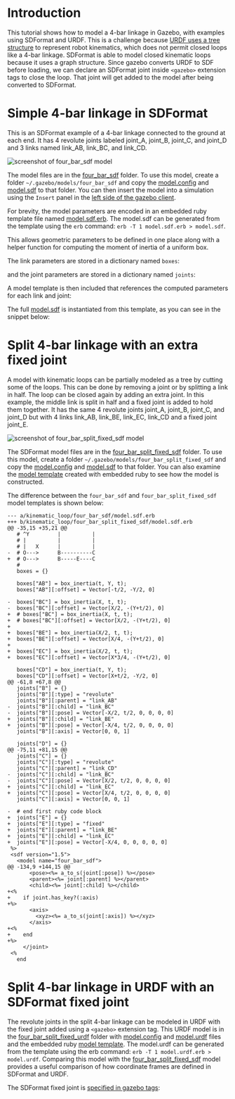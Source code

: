 # Introduction
This tutorial shows how to model a 4-bar linkage in Gazebo,
with examples using SDFormat and URDF.
This is a challenge because
[URDF uses a tree structure](http://wiki.ros.org/urdf/Tutorials/Create%20your%20own%20urdf%20file)
to represent robot kinematics,
which does not permit closed loops like a 4-bar linkage.
SDFormat is able to model closed kinematic loops
because it uses a graph structure.
Since gazebo converts URDF to SDF before loading,
we can declare an SDFormat joint inside `<gazebo>`
extension tags to close the loop.
That joint will get added to the model after being converted to SDFormat.


# Simple 4-bar linkage in SDFormat

This is an SDFormat example of a 4-bar linkage connected to the ground at each end.
It has 4 revolute joints labeled joint\_A, joint\_B, joint\_C, and joint\_D
and 3 links named link\_AB, link\_BC, and link\_CD.

![screenshot of four\_bar_sdf model](https://github.com/osrf/gazebo_tutorials/raw/master/kinematic_loop/four_bar.png)

The model files are in the [four\_bar_sdf](https://github.com/osrf/gazebo_tutorials/blob/master/kinematic_loop/four_bar_sdf)
folder.
To use this model, create a folder `~/.gazebo/models/four_bar_sdf` and copy the
[model.config](https://github.com/osrf/gazebo_tutorials/raw/master/kinematic_loop/four_bar_sdf/model.config)
and
[model.sdf](https://github.com/osrf/gazebo_tutorials/raw/master/kinematic_loop/four_bar_sdf/model.sdf)
to that folder.
You can then insert the model into a simulation using the `Insert` panel
in the [left side of the gazebo client](/tutorials?cat=guided_b&tut=guided_b2).

For brevity, the model parameters are encoded in an embedded ruby template file named
[model.sdf.erb](https://github.com/osrf/gazebo_tutorials/raw/master/kinematic_loop/four_bar_sdf/model.sdf.erb).
The model.sdf can be generated from the template using the `erb` command: `erb -T 1 model.sdf.erb > model.sdf`.

This allows geometric parameters to be defined in one place
along with a helper function for computing the moment of inertia of a uniform box.

<include lang='ruby' from='/  # Box dimensions/' to='/  # Points/' src='https://github.com/osrf/gazebo_tutorials/raw/master/kinematic_loop/four_bar_sdf/model.sdf.erb' />

The link parameters are stored in a dictionary named `boxes`:

<include lang='ruby' from='/  # Points/' to='/  # Revolute/' src='https://github.com/osrf/gazebo_tutorials/raw/master/kinematic_loop/four_bar_sdf/model.sdf.erb' />

and the joint parameters are stored in a dictionary named `joints`:

<include lang='ruby' from='/  # Revolute/' to='/  # end first ruby code block/' src='https://github.com/osrf/gazebo_tutorials/raw/master/kinematic_loop/four_bar_sdf/model.sdf.erb' />

A model template is then included that references the computed parameters
for each link and joint:

<include lang='xml' from='/.sdf version/' to='@/sdf.@' src='https://github.com/osrf/gazebo_tutorials/raw/master/kinematic_loop/four_bar_sdf/model.sdf.erb' />

The full [model.sdf](https://github.com/osrf/gazebo_tutorials/raw/master/kinematic_loop/four_bar_sdf/model.sdf)
is instantiated from this template, as you can see in the snippet below:

<include lang='xml' from='/    .link name="link_CD"./' to='/joint_B. type=.revolute../' src='https://github.com/osrf/gazebo_tutorials/raw/master/kinematic_loop/four_bar_sdf/model.sdf' />


# Split 4-bar linkage with an extra fixed joint

A model with kinematic loops can be partially modeled as a tree by
cutting some of the loops.
This can be done by removing a joint or by splitting a link
in half.
The loop can be closed again by adding an extra joint.
In this example, the middle link is split in half
and a fixed joint is added to hold them together.
It has the same 4 revolute joints joint\_A, joint\_B, joint\_C, and joint\_D
but with 4 links link\_AB, link\_BE, link\_EC, link\_CD
and a fixed joint joint\_E.

![screenshot of four\_bar\_split\_fixed_sdf model](https://github.com/osrf/gazebo_tutorials/raw/master/kinematic_loop/four_bar_split.png)

The SDFormat model files are in the [four\_bar\_split\_fixed_sdf](https://github.com/osrf/gazebo_tutorials/blob/master/kinematic_loop/four_bar_split_fixed_sdf)
folder.
To use this model, create a folder `~/.gazebo/models/four_bar_split_fixed_sdf` and copy the
[model.config](https://github.com/osrf/gazebo_tutorials/raw/master/kinematic_loop/four_bar_split_fixed_sdf/model.config)
and
[model.sdf](https://github.com/osrf/gazebo_tutorials/raw/master/kinematic_loop/four_bar_split_fixed_sdf/model.sdf)
to that folder.
You can also examine the
[model template](https://github.com/osrf/gazebo_tutorials/raw/master/kinematic_loop/four_bar_split_fixed_sdf/model.sdf.erb)
created with embedded ruby to see how the model is constructed.

The difference between the `four_bar_sdf` and `four_bar_split_fixed_sdf`
model templates is shown below:

~~~
--- a/kinematic_loop/four_bar_sdf/model.sdf.erb
+++ b/kinematic_loop/four_bar_split_fixed_sdf/model.sdf.erb
@@ -35,15 +35,21 @@
   # ^Y         |          |
   # |          |          |
   # |   X      |          |
-  # O--->      B----------C
+  # O--->      B-----E----C
   #
   boxes = {}

   boxes["AB"] = box_inertia(t, Y, t);
   boxes["AB"][:offset] = Vector[-t/2, -Y/2, 0]

-  boxes["BC"] = box_inertia(X, t, t);
-  boxes["BC"][:offset] = Vector[X/2, -(Y+t/2), 0]
+  # boxes["BC"] = box_inertia(X, t, t);
+  # boxes["BC"][:offset] = Vector[X/2, -(Y+t/2), 0]
+
+  boxes["BE"] = box_inertia(X/2, t, t);
+  boxes["BE"][:offset] = Vector[X/4, -(Y+t/2), 0]
+
+  boxes["EC"] = box_inertia(X/2, t, t);
+  boxes["EC"][:offset] = Vector[X*3/4, -(Y+t/2), 0]

   boxes["CD"] = box_inertia(t, Y, t);
   boxes["CD"][:offset] = Vector[X+t/2, -Y/2, 0]
@@ -61,8 +67,8 @@
   joints["B"] = {}
   joints["B"][:type] = "revolute"
   joints["B"][:parent] = "link_AB"
-  joints["B"][:child] = "link_BC"
-  joints["B"][:pose] = Vector[-X/2, t/2, 0, 0, 0, 0]
+  joints["B"][:child] = "link_BE"
+  joints["B"][:pose] = Vector[-X/4, t/2, 0, 0, 0, 0]
   joints["B"][:axis] = Vector[0, 0, 1]

   joints["D"] = {}
@@ -75,11 +81,15 @@
   joints["C"] = {}
   joints["C"][:type] = "revolute"
   joints["C"][:parent] = "link_CD"
-  joints["C"][:child] = "link_BC"
-  joints["C"][:pose] = Vector[X/2, t/2, 0, 0, 0, 0]
+  joints["C"][:child] = "link_EC"
+  joints["C"][:pose] = Vector[X/4, t/2, 0, 0, 0, 0]
   joints["C"][:axis] = Vector[0, 0, 1]

-  # end first ruby code block
+  joints["E"] = {}
+  joints["E"][:type] = "fixed"
+  joints["E"][:parent] = "link_BE"
+  joints["E"][:child] = "link_EC"
+  joints["E"][:pose] = Vector[-X/4, 0, 0, 0, 0, 0]
 %>
 <sdf version="1.5">
   <model name="four_bar_sdf">
@@ -134,9 +144,15 @@
       <pose><%= a_to_s(joint[:pose]) %></pose>
       <parent><%= joint[:parent] %></parent>
       <child><%= joint[:child] %></child>
+<%
+    if joint.has_key?(:axis)
+%>
       <axis>
         <xyz><%= a_to_s(joint[:axis]) %></xyz>
       </axis>
+<%
+    end
+%>
     </joint>
 <%
   end
~~~

# Split 4-bar linkage in URDF with an SDFormat fixed joint

The revolute joints in the split 4-bar linkage can be modeled in URDF
with the fixed joint added using a `<gazebo>` extension tag.
This URDF model is in the
[four\_bar\_split\_fixed_urdf](https://github.com/osrf/gazebo_tutorials/blob/master/kinematic_loop/four_bar_split_fixed_urdf)
folder with
[model.config](https://github.com/osrf/gazebo_tutorials/raw/master/kinematic_loop/four_bar_split_fixed_urdf/model.config)
and
[model.urdf](https://github.com/osrf/gazebo_tutorials/raw/master/kinematic_loop/four_bar_split_fixed_urdf/model.urdf)
files and the embedded ruby
[model template](https://github.com/osrf/gazebo_tutorials/raw/master/kinematic_loop/four_bar_split_fixed_urdf/model.urdf.erb).
The model.urdf can be generated from the template using the erb command: `erb -T 1 model.urdf.erb > model.urdf`.
Comparing this model with the
[four\_bar\_split\_fixed_sdf](https://github.com/osrf/gazebo_tutorials/blob/master/kinematic_loop/four_bar_split_fixed_sdf)
model provides a useful comparison of how coordinate frames are defined in SDFormat and URDF.

The SDFormat fixed joint is
[specified in gazebo tags](https://github.com/osrf/gazebo_tutorials/raw/master/kinematic_loop/four_bar_split_fixed_urdf/model.urdf?at=kinematic_loop&fileviewer=file-view-default#model.urdf-149:158):

<include lang='xml' from='/  .!-- SDFormat/' src='https://github.com/osrf/gazebo_tutorials/raw/master/kinematic_loop/four_bar_split_fixed_urdf/model.urdf' />


